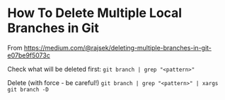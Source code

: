 # How To Delete Multiple Local Branches in Git

From https://medium.com/@rajsek/deleting-multiple-branches-in-git-e07be9f5073c

Check what will be deleted first:
`git branch | grep "<pattern>" `

Delete (with force - be careful!)
`git branch | grep "<pattern>" | xargs git branch -D`
